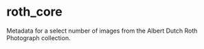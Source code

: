 # roth_core
Metadata for a select number of images from the Albert Dutch Roth Photograph collection.
